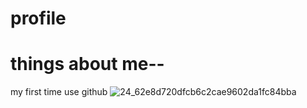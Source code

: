 # profile
# things about me--

my first time use github
![24_62e8d720dfcb6c2cae9602da1fc84bba](https://user-images.githubusercontent.com/16433007/142551911-1367d4da-b145-412a-ba36-b877ecbdae03.jpg)
